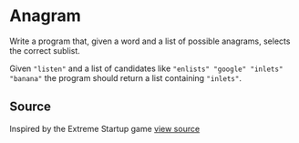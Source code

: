 # Anagram

Write a program that, given a word and a list of possible anagrams, selects the
correct sublist.

Given `"listen"` and a list of candidates like `"enlists" "google" "inlets"
"banana"` the program should return a list containing `"inlets"`.

## Source

Inspired by the Extreme Startup game
[view source](https://github.com/rchatley/extreme_startup)
